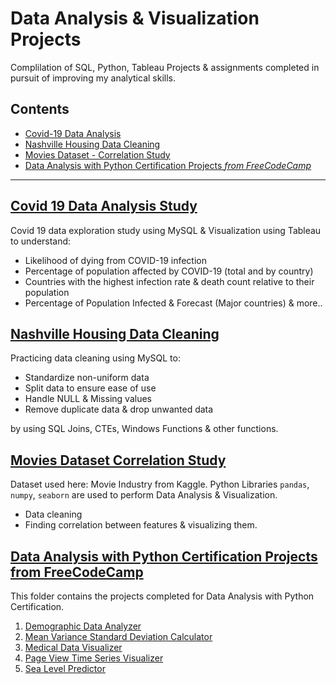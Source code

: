 # **Data Analysis & Visualization Projects**
Complilation of SQL, Python, Tableau Projects & assignments completed in pursuit of improving my analytical skills. 

## Contents
- [Covid-19 Data Analysis](#covid-19-data-analysis-study)
- [Nashville Housing Data Cleaning](#nashville-housing-data-cleaning)
- [Movies Dataset - Correlation Study](#movies-dataset-correlation-study)
- [Data Analysis with Python Certification Projects *from FreeCodeCamp*](#data-analysis-with-python-certification-projects-from-freecodecamp)

---

## [Covid 19 Data Analysis Study](https://github.com/tahakelan/Data_Analysis_Projects/blob/47e1172c54f2441f95e87476479f1cfbcc4d0443/Covid19_Data_Study)
Covid 19 data exploration study using MySQL & Visualization using Tableau to understand: 

- Likelihood of dying from COVID-19 infection
- Percentage of population affected by COVID-19 (total and by country)
- Countries with the highest infection rate & death count relative to their population
- Percentage of Population Infected & Forecast (Major countries) & more..

## [Nashville Housing Data Cleaning](https://github.com/tahakelan/Data_Analysis_Projects/blob/ded49b52b7c8fc5ed9d8da6178390d357647470e/Data_cleaning_Nashville_Housing) 
Practicing data cleaning using MySQL to:
- Standardize non-uniform data
- Split data to ensure ease of use 
- Handle NULL & Missing values
- Remove duplicate data & drop unwanted data

by using SQL Joins, CTEs, Windows Functions & other functions.


## [Movies Dataset Correlation Study](https://github.com/tahakelan/Data_Analysis_Projects/blob/d2d1325b8918453d5081e33aafb2fdb14d94fb05/Movies_Correlation_Study)
Dataset used here: Movie Industry from Kaggle. Python Libraries `pandas`, `numpy`, `seaborn` are used to perform Data Analysis & Visualization. 
- Data cleaning
- Finding correlation between features & visualizing them.


## [Data Analysis with Python Certification Projects from FreeCodeCamp](https://github.com/tahakelan/Data_Analysis_Projects/blob/46203320698441a28390552bf43f6fdcc5c3634a/Data_Analysis_with_Python_FreeCodeCamp)
This folder contains the projects completed for Data Analysis with Python Certification.
1. [Demographic Data Analyzer](https://github.com/tahakelan/Data_Analysis/blob/edf10519036f5c3fa7a7671879e7b6569e37b027/Data_Analysis_with_Python_FreeCodeCamp/Demographic_Data_Analyzer)
2. [Mean Variance Standard Deviation Calculator](https://github.com/tahakelan/Data_Analysis/blob/7e9490157a8032b9d09a3181993e774060b3a0f0/Data_Analysis_with_Python_FreeCodeCamp/Mean_Variance_Standard_Deviation_Calculator)
3.  [Medical Data Visualizer](https://github.com/tahakelan/Data_Analysis/blob/7e9490157a8032b9d09a3181993e774060b3a0f0/Data_Analysis_with_Python_FreeCodeCamp/Medical_Data_Visualizer)
4.  [Page View Time Series Visualizer](https://github.com/tahakelan/Data_Analysis/blob/7e9490157a8032b9d09a3181993e774060b3a0f0/Data_Analysis_with_Python_FreeCodeCamp/Page_View_Time_Series_Visualizer)
5.  [Sea Level Predictor](https://github.com/tahakelan/Data_Analysis/blob/7e9490157a8032b9d09a3181993e774060b3a0f0/Data_Analysis_with_Python_FreeCodeCamp/Sea_Level_Predictor)




